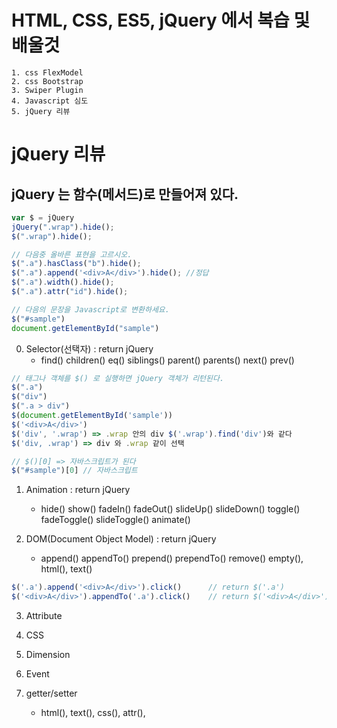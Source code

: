 # HTML, CSS, ES5, jQuery 에서 복습 및 배울것
	1. css FlexModel
	2. css Bootstrap
	3. Swiper Plugin
	4. Javascript 심도
	5. jQuery 리뷰

# jQuery 리뷰
## jQuery 는 함수(메서드)로 만들어져 있다.
```js
var $ = jQuery
jQuery(".wrap").hide();
$(".wrap").hide();

// 다음중 올바른 표현을 고르시오.
$(".a").hasClass("b").hide();
$(".a").append('<div>A</div>').hide(); //정답
$(".a").width().hide();
$(".a").attr("id").hide();

// 다음의 문장을 Javascript로 변환하세요.
$("#sample")
document.getElementById("sample")
```

0. Selector(선택자) : return jQuery
	- find() children() eq() siblings() parent() parents() next() prev()
```js
// 태그나 객체를 $() 로 실행하면 jQuery 객체가 리턴된다.
$(".a")
$("div")
$(".a > div")
$(document.getElementById('sample'))
$('<div>A</div>')
$('div', '.wrap') => .wrap 안의 div $('.wrap').find('div')와 같다
$('div, .wrap')	=> div 와 .wrap 같이 선택

// $()[0] => 자바스크립트가 된다
$("#sample")[0] // 자바스크립트
```

1. Animation : return jQuery
	- hide() show() fadeIn() fadeOut() slideUp() slideDown() toggle() fadeToggle() slideToggle() animate()

2. DOM(Document Object Model) : return jQuery
	- append() appendTo() prepend() prependTo() remove() empty(), html(), text()
```js
$('.a').append('<div>A</div>').click() 		// return $('.a')
$('<div>A</div>').appendTo('.a').click() 	// return $('<div>A</div>')
```

3. Attribute

4. CSS

5. Dimension

6. Event

7. getter/setter
	- html(), text(), css(), attr(), 